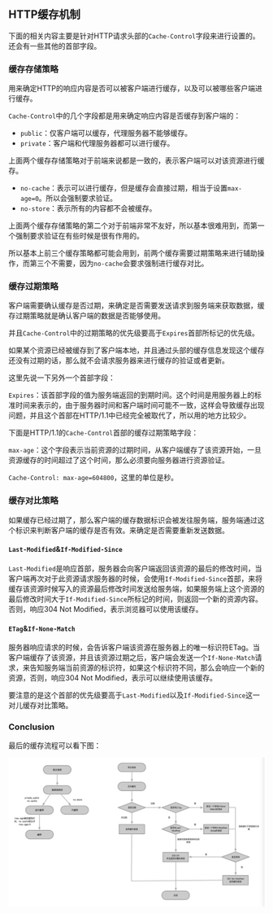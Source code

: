 ## HTTP缓存机制

下面的相关内容主要是针对HTTP请求头部的`Cache-Control`字段来进行设置的。还会有一些其他的首部字段。

### 缓存存储策略

用来确定HTTP的响应内容是否可以被客户端进行缓存，以及可以被哪些客户端进行缓存。

`Cache-Control`中的几个字段都是用来确定响应内容是否缓存到客户端的：

* `public`：仅客户端可以缓存，代理服务器不能够缓存。
* `private`：客户端和代理服务器都可以进行缓存。

上面两个缓存存储策略对于前端来说都是一致的，表示客户端可以对该资源进行缓存。

* `no-cache`：表示可以进行缓存，但是缓存会直接过期，相当于设置`max-age=0`。所以会强制要求验证。
* `no-store`：表示所有的内容都不会被缓存。

上面两个缓存存储策略的第二个对于前端非常不友好，所以基本很难用到，而第一个强制要求验证在有些时候是很有作用的。

所以基本上前三个缓存策略都可能会用到，前两个缓存需要过期策略来进行辅助操作，而第三个不需要，因为`no-cache`会要求强制进行缓存对比。

### 缓存过期策略

客户端需要确认缓存是否过期，来确定是否需要发送请求到服务端来获取数据，缓存过期策略就是确认客户端的数据是否能够使用。

并且`Cache-Control`中的过期策略的优先级要高于`Expires`首部所标记的优先级。

如果某个资源已经被缓存到了客户端本地，并且通过头部的缓存信息发现这个缓存还没有过期的话，那么就不会请求服务器来进行缓存的验证或者更新。

这里先说一下另外一个首部字段：

`Expires`：该首部字段的值为服务端返回的到期时间。这个时间是用服务器上的标准时间来表示的，由于服务器时间和客户端时间可能不一致，这样会导致缓存出现问题，并且这个首部在HTTP/1.1中已经完全被取代了，所以用的地方比较少。

下面是HTTP/1.1的`Cache-Control`首部的缓存过期策略字段：

`max-age`：这个字段表示当前资源的过期时间，从客户端缓存了该资源开始，一旦资源缓存的时间超过了这个时间，那么必须要向服务器进行资源验证。

`Cache-Control: max-age=604800`，这里的单位是秒。

### 缓存对比策略

如果缓存已经过期了，那么客户端的缓存数据标识会被发往服务端，服务端通过这个标识来判断客户端的缓存是否有效。来确定是否需要重新发送数据。

#### `Last-Modified`&`If-Modified-Since`

`Last-Modified`是响应首部，服务器会向客户端返回该资源的最后的修改时间，当客户端再次对于此资源请求服务器的时候，会使用`If-Modified-Since`首部，来将缓存该资源时候写入的资源最后修改时间发送给服务端，如果服务端上这个资源的最后修改时间大于`If-Modified-Since`所标记的时间，则返回一个新的资源内容。否则，响应304 Not Modified，表示浏览器可以使用该缓存。

#### `ETag`&`If-None-Match`

服务器响应请求的时候，会告诉客户端该资源在服务器上的唯一标识符ETag。当客户端缓存了该资源，并且该资源过期之后，客户端会发送一个`If-None-Match`请求，来告知服务端当前资源的标识符，如果这个标识符不同，那么会响应一个新的资源，否则，响应304 Not Modified，表示可以继续使用该缓存。

要注意的是这个首部的优先级要高于`Last-Modified`以及`If-Modified-Since`这一对儿缓存对比策略。

### Conclusion

最后的缓存流程可以看下图：

![HTTP缓存流程](resources/HTTP缓存.png)

